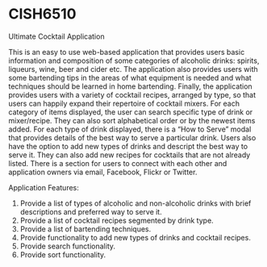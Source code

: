 CISH6510
========

Ultimate Cocktail Application

This is an easy to use web-based application that provides users basic information and composition of some categories of alcoholic drinks: spirits, liqueurs, wine, beer and cider etc.  The application also provides users with some bartending tips in the areas of what equipment is needed and what techniques should be learned in home bartending. Finally, the application provides users with a variety of cocktail recipes, arranged by type, so that users can happily expand their repertoire of cocktail mixers.
For each category of items displayed, the user can search specific type of drink or mixer/recipe. They can also sort alphabetical order or by the newest items added. For each type of drink displayed, there is a “How to Serve” modal that provides details of the best way to serve a particular drink. Users also have the option to add new types of drinks and descript the best way to serve it. They can also add new recipes for cocktails that are not already listed.
There is a section for users to connect with each other and application owners via email, Facebook, Flickr or Twitter.

Application Features:
1.  Provide a list of types of alcoholic and non-alcoholic drinks with brief descriptions and preferred way to serve it.
2.	Provide a list of cocktail recipes segmented by drink type.
3.	Provide a list of bartending techniques.
4.	Provide functionality to add new types of drinks and cocktail recipes.
5.	Provide search functionality.
6.	Provide sort functionality.
